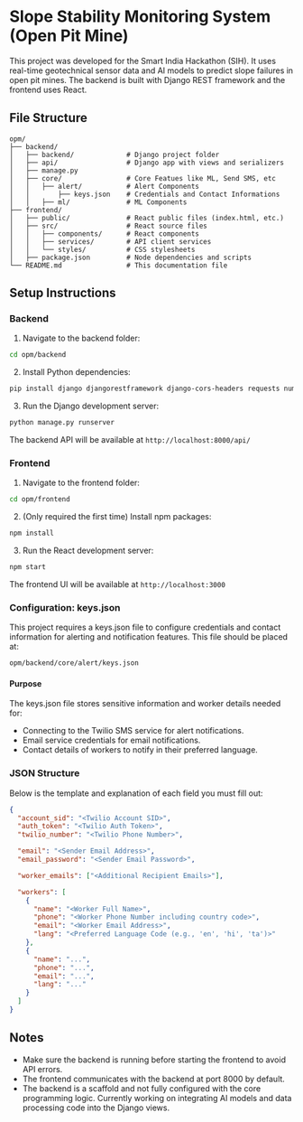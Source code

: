 # Slope Stability Monitoring System (Open Pit Mine)

This project was developed for the Smart India Hackathon (SIH). It uses real-time geotechnical sensor data and AI models to predict slope failures in open pit mines. The backend is built with Django REST framework and the frontend uses React.

## File Structure

```
opm/
├── backend/
│   ├── backend/             # Django project folder
│   ├── api/                 # Django app with views and serializers
│   ├── manage.py
│   ├── core/                # Core Featues like ML, Send SMS, etc 
│   │   ├── alert/           # Alert Components
│   │       ├── keys.json    # Credentials and Contact Informations
│   │   ├── ml/              # ML Components
├── frontend/
│   ├── public/              # React public files (index.html, etc.)
│   ├── src/                 # React source files
│   │   ├── components/      # React components
│   │   ├── services/        # API client services
│   │   └── styles/          # CSS stylesheets
│   ├── package.json         # Node dependencies and scripts
└── README.md                # This documentation file
```


## Setup Instructions

### Backend

1. Navigate to the backend folder:

```bash
cd opm/backend
```

2. Install Python dependencies:

```bash
pip install django djangorestframework django-cors-headers requests numpy pandas xgboost scikit-learn aiosmtplib
```

3. Run the Django development server:

```bash
python manage.py runserver
```

The backend API will be available at `http://localhost:8000/api/`

### Frontend

1. Navigate to the frontend folder:

```bash
cd opm/frontend
```

2. (Only required the first time) Install npm packages:

```bash
npm install
```

3. Run the React development server:

```bash
npm start
```

The frontend UI will be available at `http://localhost:3000`

### Configuration: keys.json
This project requires a keys.json file to configure credentials and contact information for alerting and notification features. This file should be placed at:

```bash
opm/backend/core/alert/keys.json
```

#### Purpose

The keys.json file stores sensitive information and worker details needed for:
- Connecting to the Twilio SMS service for alert notifications.
- Email service credentials for email notifications.
- Contact details of workers to notify in their preferred language.

### JSON Structure
Below is the template and explanation of each field you must fill out:
```json
{
  "account_sid": "<Twilio Account SID>",
  "auth_token": "<Twilio Auth Token>",
  "twilio_number": "<Twilio Phone Number>",

  "email": "<Sender Email Address>",
  "email_password": "<Sender Email Password>",

  "worker_emails": ["<Additional Recipient Emails>"],

  "workers": [
    {
      "name": "<Worker Full Name>",
      "phone": "<Worker Phone Number including country code>",
      "email": "<Worker Email Address>",
      "lang": "<Preferred Language Code (e.g., 'en', 'hi', 'ta')>"
    },
    {
      "name": "...",
      "phone": "...",
      "email": "...",
      "lang": "..."
    }
  ]
}
```

## Notes

- Make sure the backend is running before starting the frontend to avoid API errors.
- The frontend communicates with the backend at port 8000 by default.
- The backend is a scaffold and not fully configured with the core programming logic. Currently working on integrating AI models and data processing code into the Django views.

